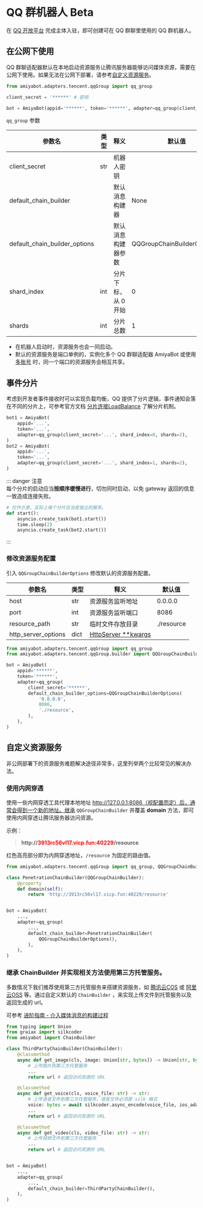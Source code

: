 # QQ 群机器人 <span class="beta-tag">Beta</span>

在 [QQ 开放平台](https://bot.q.qq.com/wiki/#_2-%E4%BC%81%E4%B8%9A%E4%B8%BB%E4%BD%93%E5%85%A5%E9%A9%BB) 完成主体入驻，即可创建可在
QQ 群聊里使用的 QQ 群机器人。

## 在公网下使用

QQ
群聊适配器默认在本地启动资源服务让腾讯服务器能够访问媒体资源，需要在公网下使用。如果无法在公网下部署，请参考[自定义资源服务](#自定义资源服务)。

```python
from amiyabot.adapters.tencent.qqGroup import qq_group

client_secret = '******' # 密钥

bot = AmiyaBot(appid='******', token='******', adapter=qq_group(client_secret))
```

`qq_group` 参数

| 参数名                           | 类型  | 释义          | 默认值                          |
|-------------------------------|-----|-------------|------------------------------|
| client_secret                 | str | 机器人密钥       |                              |
| default_chain_builder         |     | 默认消息构建器     | None                         |
| default_chain_builder_options |     | 默认消息构建器参数   | QQGroupChainBuilderOptions() |
| shard_index                   | int | 分片下标，从 0 开始 | 0                            |
| shards                        | int | 分片总数        | 1                            |

- 在机器人启动时，资源服务也会一同启动。
- 默认的资源服务是端口单例的，实例化多个 QQ 群聊适配器 AmiyaBot 或使用 [多账号](/develop/basic/multipleAccounts.html)
  时，同一个端口的资源服务会相互共享。

## 事件分片

考虑到开发者事件接收时可以实现负载均衡，QQ
提供了分片逻辑，事件通知会落在不同的分片上，可参考官方文档 [分片连接LoadBalance](https://bot.q.qq.com/wiki/develop/api-v2/dev-prepare/interface-framework/event-emit.html#%E5%88%86%E7%89%87%E8%BF%9E%E6%8E%A5loadbalance)
了解分片机制。

```python
bot1 = AmiyaBot(
    appid='...',
    token='...',
    adapter=qq_group(client_secret='...', shard_index=0, shards=2),
)
bot2 = AmiyaBot(
    appid='...',
    token='...',
    adapter=qq_group(client_secret='...', shard_index=1, shards=2),
)
```

::: danger 注意<br>
每个分片的启动应当**按顺序缓慢进行**，切勿同时启动，以免 gateway 返回的信息一致造成连接失败。

```python
# 仅作示意，实际上每个分片应当是独立的服务。
def start():
    asyncio.create_task(bot1.start())
    time.sleep(2)
    asyncio.create_task(bot2.start())
```

:::

### 修改资源服务配置

引入 `QQGroupChainBuilderOptions` 修改默认的资源服务配置。

| 参数名                 | 类型   | 释义                                                     | 默认值        |
|---------------------|------|--------------------------------------------------------|------------|
| host                | str  | 资源服务监听地址                                               | 0.0.0.0    |
| port                | int  | 资源服务监听端口                                               | 8086       |
| resource_path       | str  | 临时文件存放目录                                               | ./resource |
| http_server_options | dict | [HttpServer **kwargs](/develop/tools/httpSupport.html) |            |

```python
from amiyabot.adapters.tencent.qqGroup import qq_group
from amiyabot.adapters.tencent.qqGroup.builder import QQGroupChainBuilderOptions

bot = AmiyaBot(
    appid='******',
    token='******',
    adapter=qq_group(
        client_secret='******',
        default_chain_builder_options=QQGroupChainBuilderOptions(
            '0.0.0.0',
            8086,
            './resource',
        ),
    ),
)
```

## 自定义资源服务

非公网部署下的资源服务难题解决途径非常多，这里列举两个比较常见的解决办法。

### 使用内网穿透

使用一些内网穿透工具代理本地地址 http://127.0.0.1:8086（视配置而定）后，通常会得到一个新的地址。继承 `QQGroupChainBuilder`
并覆盖 **domain** 方法，即可使用内网穿透让腾讯服务器访问资源。

示例：

> **http://<span style="color: red">3913rc56vl17.vicp.fun:40229</span>/resource**

红色高亮部分即为内网穿透地址，`/resource` 为固定的路由值。

```python
from amiyabot.adapters.tencent.qqGroup import qq_group, QQGroupChainBuilder, QQGroupChainBuilderOptions

class PenetrationChainBuilder(QQGroupChainBuilder):
    @property
    def domain(self):
        return 'http://3913rc56vl17.vicp.fun:40229/resource'


bot = AmiyaBot(
    ...,
    adapter=qq_group(
        ...,
        default_chain_builder=PenetrationChainBuilder(
            QQGroupChainBuilderOptions(),
        ),
    ),
)
```

### 继承 ChainBuilder 并实现相关方法使用第三方托管服务。

多数情况下我们推荐使用第三方托管服务来搭建资源服务，如 [腾讯云COS](https://www.baidu.com/s?wd=%E8%85%BE%E8%AE%AF%E4%BA%91COS)
或 [阿里云OSS](https://www.baidu.com/s?wd=%E9%98%BF%E9%87%8C%E4%BA%91OSS) 等。通过自定义默认的 `ChainBuilder`
，来实现上传文件到托管服务以及返回生成的 url。

可参考 [进阶指南 - 介入媒体消息的构建过程](/develop/advanced/chainBuilder.md)

```python
from typing import Union
from graiax import silkcoder
from amiyabot import ChainBuilder

class ThirdPartyChainBuilder(ChainBuilder):
    @classmethod
    async def get_image(cls, image: Union[str, bytes]) -> Union[str, bytes]:
        # 上传图片到第三方托管服务
        ...
        return url # 返回访问资源的 URL

    @classmethod
    async def get_voice(cls, voice_file: str) -> str:
        # 上传语音文件到第三方托管服务，语音文件必须是 silk 格式
        voice: bytes = await silkcoder.async_encode(voice_file, ios_adaptive=True)
        ...
        return url # 返回访问资源的 URL

    @classmethod
    async def get_video(cls, video_file: str) -> str:
        # 上传视频文件到第三方托管服务
        ...
        return url # 返回访问资源的 URL


bot = AmiyaBot(
    ...,
    adapter=qq_group(
        ...,
        default_chain_builder=ThirdPartyChainBuilder(),
    ),
)
```
